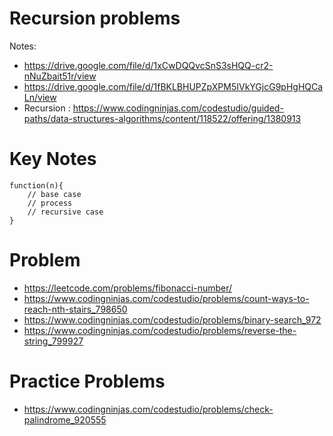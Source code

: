 # Recursion problems

Notes:

- https://drive.google.com/file/d/1xCwDQQvcSnS3sHQQ-cr2-nNuZbait51r/view
- https://drive.google.com/file/d/1fBKLBHUPZpXPM5IVkYGjcG9pHgHQCaLn/view
- Recursion : https://www.codingninjas.com/codestudio/guided-paths/data-structures-algorithms/content/118522/offering/1380913

# Key Notes

```
function(n){
    // base case
    // process
    // recursive case
}
```

# Problem

- https://leetcode.com/problems/fibonacci-number/
- https://www.codingninjas.com/codestudio/problems/count-ways-to-reach-nth-stairs_798650
- https://www.codingninjas.com/codestudio/problems/binary-search_972
- https://www.codingninjas.com/codestudio/problems/reverse-the-string_799927

# Practice Problems

- https://www.codingninjas.com/codestudio/problems/check-palindrome_920555
